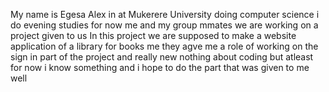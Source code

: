 My name is Egesa Alex in at Mukerere University doing computer science
i do evening studies
for now me and my group mmates we are working on a project given to us
In this project we are supposed to make a website application of a library for books
me they agve me a role of working on the sign in part of the project
and really new nothing about coding but atleast for now i know something and i hope to do the part that was given to me well
